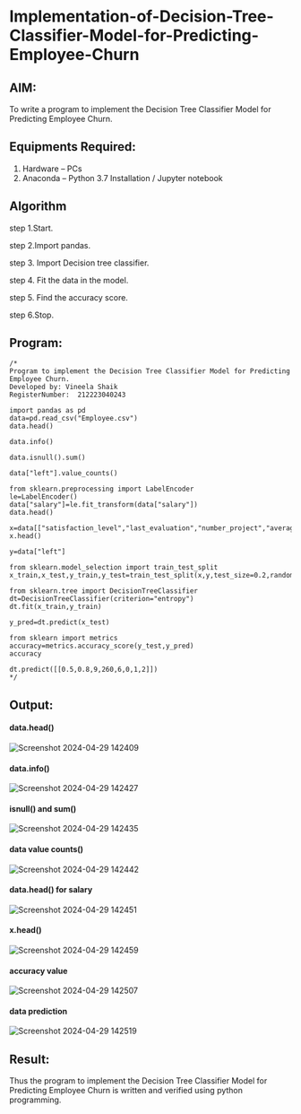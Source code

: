 # Implementation-of-Decision-Tree-Classifier-Model-for-Predicting-Employee-Churn

## AIM:
To write a program to implement the Decision Tree Classifier Model for Predicting Employee Churn.

## Equipments Required:
1. Hardware – PCs
2. Anaconda – Python 3.7 Installation / Jupyter notebook

## Algorithm
step 1.Start.

step 2.Import pandas.

step 3. Import Decision tree classifier.

step 4. Fit the data in the model.

step 5. Find the accuracy score.

step 6.Stop.
## Program:
```
/*
Program to implement the Decision Tree Classifier Model for Predicting Employee Churn.
Developed by: Vineela Shaik
RegisterNumber:  212223040243
```
```
import pandas as pd
data=pd.read_csv("Employee.csv")
data.head()

data.info()

data.isnull().sum()

data["left"].value_counts()

from sklearn.preprocessing import LabelEncoder
le=LabelEncoder()
data["salary"]=le.fit_transform(data["salary"])
data.head()

x=data[["satisfaction_level","last_evaluation","number_project","average_montly_hours","time_spend_company","Work_accident","promotion_last_5years","salary"]]
x.head()

y=data["left"]

from sklearn.model_selection import train_test_split
x_train,x_test,y_train,y_test=train_test_split(x,y,test_size=0.2,random_state=100)

from sklearn.tree import DecisionTreeClassifier
dt=DecisionTreeClassifier(criterion="entropy")
dt.fit(x_train,y_train)

y_pred=dt.predict(x_test)

from sklearn import metrics
accuracy=metrics.accuracy_score(y_test,y_pred)
accuracy

dt.predict([[0.5,0.8,9,260,6,0,1,2]])
*/
```

## Output:

#### data.head()
![Screenshot 2024-04-29 142409](https://github.com/Aadithya2201/Implementation-of-Decision-Tree-Classifier-Model-for-Predicting-Employee-Churn/assets/145917810/e97dc5fc-9b64-431e-8462-5769f5961087)

#### data.info()
![Screenshot 2024-04-29 142427](https://github.com/Aadithya2201/Implementation-of-Decision-Tree-Classifier-Model-for-Predicting-Employee-Churn/assets/145917810/c6f58517-e59f-48b9-aa60-ab33f4206788)

#### isnull() and sum()
![Screenshot 2024-04-29 142435](https://github.com/Aadithya2201/Implementation-of-Decision-Tree-Classifier-Model-for-Predicting-Employee-Churn/assets/145917810/06704ae3-d4b8-46a6-b425-6ee06cf275eb)

#### data value counts()
![Screenshot 2024-04-29 142442](https://github.com/Aadithya2201/Implementation-of-Decision-Tree-Classifier-Model-for-Predicting-Employee-Churn/assets/145917810/08f1ca1b-f240-4e03-9513-72e30a9190b6)

#### data.head() for salary
![Screenshot 2024-04-29 142451](https://github.com/Aadithya2201/Implementation-of-Decision-Tree-Classifier-Model-for-Predicting-Employee-Churn/assets/145917810/1a1b7dfe-3fb9-4c09-8dcc-9ddbdd61b684)

#### x.head()
![Screenshot 2024-04-29 142459](https://github.com/Aadithya2201/Implementation-of-Decision-Tree-Classifier-Model-for-Predicting-Employee-Churn/assets/145917810/6145dd94-434d-48c3-b57c-4c344ffdfe46)

#### accuracy value
![Screenshot 2024-04-29 142507](https://github.com/Aadithya2201/Implementation-of-Decision-Tree-Classifier-Model-for-Predicting-Employee-Churn/assets/145917810/e799065a-0220-4665-b2e3-43cb945b7011)

#### data prediction
![Screenshot 2024-04-29 142519](https://github.com/Aadithya2201/Implementation-of-Decision-Tree-Classifier-Model-for-Predicting-Employee-Churn/assets/145917810/7af9bc3d-e2a9-4acc-96ad-0e7188c6db9e)

## Result:
Thus the program to implement the  Decision Tree Classifier Model for Predicting Employee Churn is written and verified using python programming.
